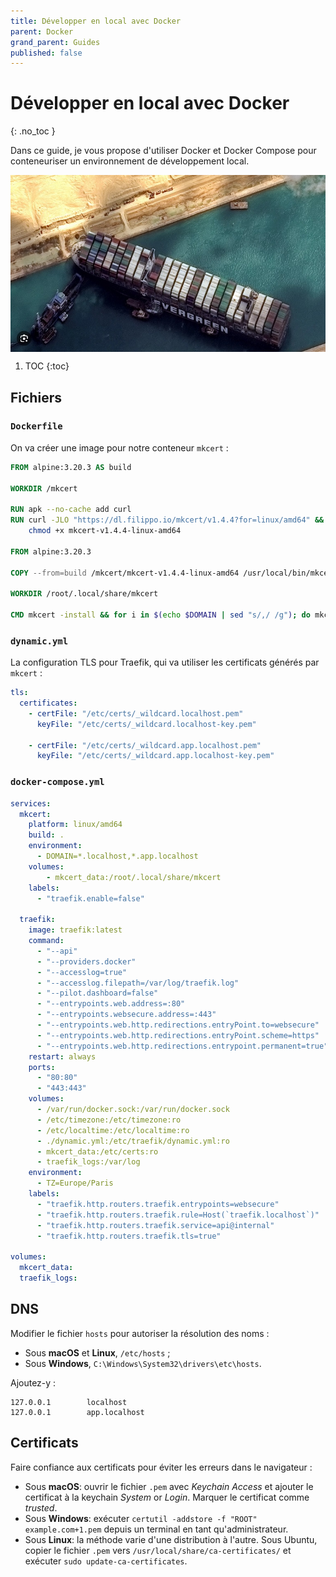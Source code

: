 ```yaml
---
title: Développer en local avec Docker
parent: Docker
grand_parent: Guides
published: false
---
```


# Développer en local avec Docker
{: .no_toc }

Dans ce guide, je vous propose d'utiliser Docker et Docker Compose pour conteneuriser un environnement de développement local.

<img align="center" src="./images/local-dev.jpg" />

1. TOC
{:toc}

## Fichiers

### `Dockerfile`

On va créer une image pour notre conteneur `mkcert` :

```dockerfile
FROM alpine:3.20.3 AS build

WORKDIR /mkcert

RUN apk --no-cache add curl
RUN curl -JLO "https://dl.filippo.io/mkcert/v1.4.4?for=linux/amd64" && \
    chmod +x mkcert-v1.4.4-linux-amd64

FROM alpine:3.20.3

COPY --from=build /mkcert/mkcert-v1.4.4-linux-amd64 /usr/local/bin/mkcert

WORKDIR /root/.local/share/mkcert

CMD mkcert -install && for i in $(echo $DOMAIN | sed "s/,/ /g"); do mkcert $i; done && tail -f -n0 /etc/hosts
```

### `dynamic.yml`

La configuration TLS pour Traefik, qui va utiliser les certificats générés par `mkcert` :

```yaml
tls:
  certificates:
    - certFile: "/etc/certs/_wildcard.localhost.pem"
      keyFile: "/etc/certs/_wildcard.localhost-key.pem"

    - certFile: "/etc/certs/_wildcard.app.localhost.pem"
      keyFile: "/etc/certs/_wildcard.app.localhost-key.pem"
```

### `docker-compose.yml`

```yaml
services:
  mkcert:
    platform: linux/amd64
    build: .
    environment:
      - DOMAIN=*.localhost,*.app.localhost
    volumes:
        - mkcert_data:/root/.local/share/mkcert
    labels:
      - "traefik.enable=false"

  traefik:
    image: traefik:latest
    command:
      - "--api"
      - "--providers.docker"
      - "--accesslog=true"
      - "--accesslog.filepath=/var/log/traefik.log"
      - "--pilot.dashboard=false"
      - "--entrypoints.web.address=:80"
      - "--entrypoints.websecure.address=:443"
      - "--entrypoints.web.http.redirections.entryPoint.to=websecure"
      - "--entrypoints.web.http.redirections.entryPoint.scheme=https"
      - "--entrypoints.web.http.redirections.entrypoint.permanent=true"
    restart: always
    ports:
      - "80:80"
      - "443:443"
    volumes:
      - /var/run/docker.sock:/var/run/docker.sock
      - /etc/timezone:/etc/timezone:ro
      - /etc/localtime:/etc/localtime:ro
      - ./dynamic.yml:/etc/traefik/dynamic.yml:ro
      - mkcert_data:/etc/certs:ro
      - traefik_logs:/var/log
    environment:
      - TZ=Europe/Paris
    labels:
      - "traefik.http.routers.traefik.entrypoints=websecure"
      - "traefik.http.routers.traefik.rule=Host(`traefik.localhost`)"
      - "traefik.http.routers.traefik.service=api@internal"
      - "traefik.http.routers.traefik.tls=true"

volumes:
  mkcert_data:
  traefik_logs:
```

## DNS

Modifier le fichier `hosts` pour autoriser la résolution des noms :

* Sous **macOS** et **Linux**, `/etc/hosts` ;
* Sous **Windows**, `C:\Windows\System32\drivers\etc\hosts`.

Ajoutez-y :

```
127.0.0.1        localhost
127.0.0.1        app.localhost
```

## Certificats

Faire confiance aux certificats pour éviter les erreurs dans le navigateur :

* Sous **macOS**: ouvrir le fichier `.pem` avec *Keychain Access* et ajouter le certificat à la keychain *System* or *Login*. Marquer le certificat comme *trusted*.
* Sous **Windows**: exécuter `certutil -addstore -f "ROOT" example.com+1.pem` depuis un terminal en tant qu'administrateur.
* Sous **Linux**: la méthode varie d'une distribution à l'autre. Sous Ubuntu, copier le fichier `.pem` vers `/usr/local/share/ca-certificates/` et exécuter `sudo update-ca-certificates`.
